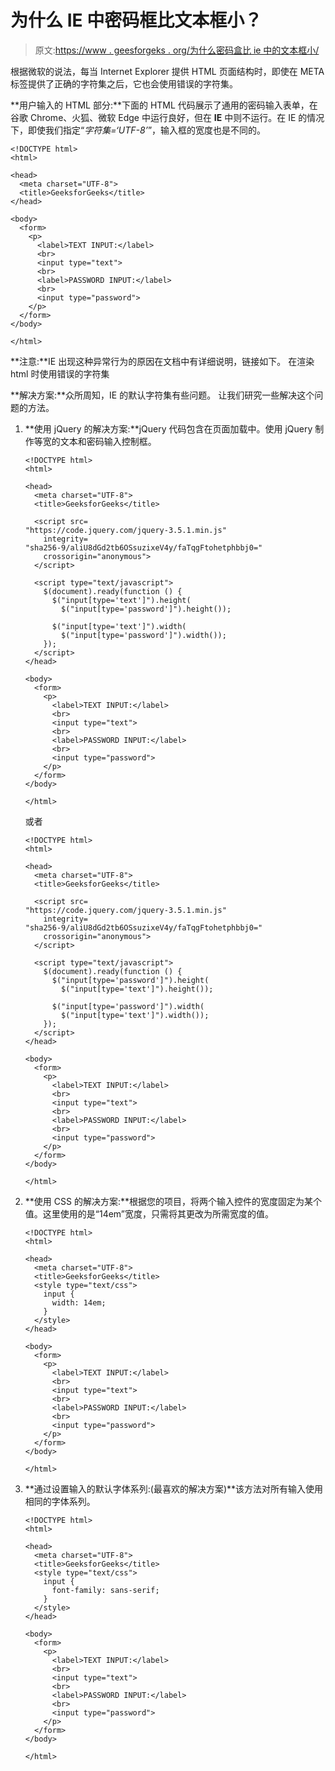 # 为什么 IE 中密码框比文本框小？

> 原文:[https://www . geesforgeks . org/为什么密码盒比 ie 中的文本框小/](https://www.geeksforgeeks.org/why-does-password-boxes-are-smaller-than-text-boxes-in-ie/)

根据微软的说法，每当 Internet Explorer 提供 HTML 页面结构时，即使在 META 标签提供了正确的字符集之后，它也会使用错误的字符集。

**用户输入的 HTML 部分:**下面的 HTML 代码展示了通用的密码输入表单，在谷歌 Chrome、火狐、微软 Edge 中运行良好，但在 **IE** 中则不运行。在 IE 的情况下，即使我们指定“*字符集=‘UTF-8’*”，输入框的宽度也是不同的。

```htmlhtml
<!DOCTYPE html>
<html>

<head>
  <meta charset="UTF-8">
  <title>GeeksforGeeks</title>
</head>

<body>
  <form>
    <p>
      <label>TEXT INPUT:</label>
      <br>
      <input type="text">
      <br>
      <label>PASSWORD INPUT:</label>
      <br>
      <input type="password">
    </p>
  </form>
</body>

</html>
```

**注意:**IE 出现这种异常行为的原因在文档中有详细说明，链接如下。
在渲染 html 时使用错误的字符集

**解决方案:**众所周知，IE 的默认字符集有些问题。
让我们研究一些解决这个问题的方法。

1.  **使用 jQuery 的解决方案:**jQuery 代码包含在页面加载中。使用 jQuery 制作等宽的文本和密码输入控制框。

    ```htmlhtml
    <!DOCTYPE html>
    <html>

    <head>
      <meta charset="UTF-8">
      <title>GeeksforGeeks</title>

      <script src=
    "https://code.jquery.com/jquery-3.5.1.min.js"
        integrity=
    "sha256-9/aliU8dGd2tb6OSsuzixeV4y/faTqgFtohetphbbj0="
        crossorigin="anonymous">
      </script>

      <script type="text/javascript">
        $(document).ready(function () {
          $("input[type='text']").height(
            $("input[type='password']").height());

          $("input[type='text']").width(
            $("input[type='password']").width());
        });
      </script>
    </head>

    <body>
      <form>
        <p>
          <label>TEXT INPUT:</label>
          <br>
          <input type="text">
          <br>
          <label>PASSWORD INPUT:</label>
          <br>
          <input type="password">
        </p>
      </form>
    </body>

    </html>
    ```

    或者

    ```htmlhtml
    <!DOCTYPE html>
    <html>

    <head>
      <meta charset="UTF-8">
      <title>GeeksforGeeks</title>

      <script src=
    "https://code.jquery.com/jquery-3.5.1.min.js"
        integrity=
    "sha256-9/aliU8dGd2tb6OSsuzixeV4y/faTqgFtohetphbbj0="
        crossorigin="anonymous">
      </script>

      <script type="text/javascript">
        $(document).ready(function () {
          $("input[type='password']").height(
            $("input[type='text']").height());

          $("input[type='password']").width(
            $("input[type='text']").width());
        });
      </script>
    </head>

    <body>
      <form>
        <p>
          <label>TEXT INPUT:</label>
          <br>
          <input type="text">
          <br>
          <label>PASSWORD INPUT:</label>
          <br>
          <input type="password">
        </p>
      </form>
    </body>

    </html>
    ```

2.  **使用 CSS 的解决方案:**根据您的项目，将两个输入控件的宽度固定为某个值。这里使用的是“14em”宽度，只需将其更改为所需宽度的值。

    ```htmlhtml
    <!DOCTYPE html>
    <html>

    <head>
      <meta charset="UTF-8">
      <title>GeeksforGeeks</title>
      <style type="text/css">
        input {
          width: 14em;
        }
      </style>
    </head>

    <body>
      <form>
        <p>
          <label>TEXT INPUT:</label>
          <br>
          <input type="text">
          <br>
          <label>PASSWORD INPUT:</label>
          <br>
          <input type="password">
        </p>
      </form>
    </body>

    </html>
    ```

3.  **通过设置输入的默认字体系列:(最喜欢的解决方案)**该方法对所有输入使用相同的字体系列。

    ```htmlhtml
    <!DOCTYPE html>
    <html>

    <head>
      <meta charset="UTF-8">
      <title>GeeksforGeeks</title>
      <style type="text/css">
        input {
          font-family: sans-serif;
        }
      </style>
    </head>

    <body>
      <form>
        <p>
          <label>TEXT INPUT:</label>
          <br>
          <input type="text">
          <br>
          <label>PASSWORD INPUT:</label>
          <br>
          <input type="password">
        </p>
      </form>
    </body>

    </html>
    ```